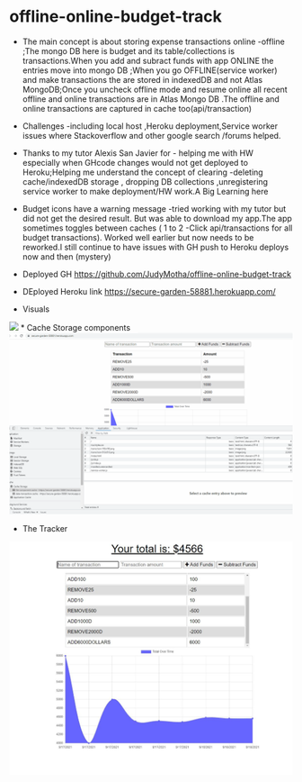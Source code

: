 # offline-online-budget-track
* The main concept is  about storing expense transactions online -offline ;The mongo DB here is budget and its table/collections is  transactions.When you add and subract funds with app ONLINE the entries move into mongo DB ;When you go OFFLINE(service worker) and make transactions the are stored  in indexedDB and not Atlas MongoDB;Once you uncheck offline mode and resume online
all recent offline and online transactions are in Atlas Mongo DB .The offline and online transactions are captured in  cache too(api/transaction)
* Challenges -including local host  ,Heroku deployment,Service worker issues  where Stackoverflow and other google search /forums helped.
* Thanks to my tutor Alexis San Javier for - helping me with HW especially when GHcode changes  would not get deployed to Heroku;Helping me  understand  the concept  of clearing -deleting  cache/indexedDB storage , dropping DB collections  ,unregistering  service worker to make deployment/HW work.A Big Learning here
* Budget icons have a  warning message -tried working with my tutor but did not get the desired result. But was able to download my app.The app sometimes toggles between caches ( 1 to  2 -Click api/transactions for all budget transactions). Worked well earlier but now needs to be reworked.I still  continue to have issues with GH push to Heroku deploys now and then (mystery)

* Deployed GH https://github.com/JudyMotha/offline-online-budget-track
* DEployed Heroku link  https://secure-garden-58881.herokuapp.com/

* Visuals

 <img src="./BTRacker.gif">
* Cache Storage components

<img src="./BTRackerCache.gif">

* The Tracker
<img src="./GraphicalTrack.JPG">
